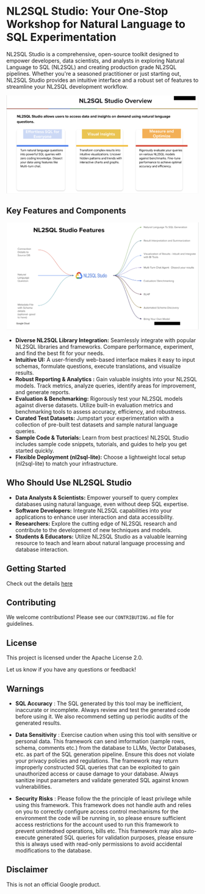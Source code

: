 # NL2SQL Studio: Your One-Stop Workshop for Natural Language to SQL Experimentation

NL2SQL Studio is a comprehensive, open-source toolkit designed to empower developers, data scientists, and analysts in exploring Natural Language to SQL (NL2SQL) and creating production grade NL2SQL pipelines.  Whether you're a seasoned practitioner or just starting out, NL2SQL Studio provides an intuitive interface and a robust set of features to streamline your NL2SQL development workflow.

![Vision](/vision.png)

## Key Features and Components

![Features](/features.png)

* **Diverse NL2SQL Library Integration:** Seamlessly integrate with popular NL2SQL libraries and frameworks. Compare performance, experiment, and find the best fit for your needs.
* **Intuitive UI:** A user-friendly web-based interface makes it easy to input schemas, formulate questions, execute translations, and visualize results.
* **Robust Reporting & Analytics :** Gain valuable insights into your NL2SQL models. Track metrics, analyze queries, identify areas for improvement, and generate reports.
* **Evaluation & Benchmarking:** Rigorously test your NL2SQL models against diverse datasets. Utilize built-in evaluation metrics and benchmarking tools to assess accuracy, efficiency, and robustness.
* **Curated Test Datasets:** Jumpstart your experimentation with a collection of pre-built test datasets and sample natural language queries.
* **Sample Code & Tutorials:** Learn from best practices! NL2SQL Studio includes sample code snippets, tutorials, and guides to help you get started quickly.
* **Flexible Deployment (nl2sql-lite):** Choose a lightweight local setup (nl2sql-lite) to match your infrastructure.

## Who Should Use NL2SQL Studio

* **Data Analysts & Scientists:** Empower yourself to query complex databases using natural language, even without deep SQL expertise.
* **Software Developers:** Integrate NL2SQL capabilities into your applications to enhance user interaction and data accessibility.
* **Researchers:** Explore the cutting edge of NL2SQL research and contribute to the development of new techniques and models. 
* **Students & Educators:**  Utilize NL2SQL Studio as a valuable learning resource to teach and learn about natural language processing and database interaction.

## Getting Started

 Check out the details [here](https://googlecloudplatform.github.io/nl2sql-studio/)

## Contributing

We welcome contributions! Please see our `CONTRIBUTING.md` file for guidelines.

## License

This project is licensed under the Apache License 2.0.

Let us know if you have any questions or feedback!


## Warnings
- **SQL Accuracy** : The SQL generated by this tool may be inefficient, inaccurate or incomplete. Always review and test the generated code before using it. We also recommend setting up periodic audits of the generated results.

- **Data Sensitivity** : Exercise caution when using this tool with sensitive or personal data. This framework can send imformation (sample rows, schema, comments etc.) from the database to LLMs, Vector Databases, etc. as part of the SQL generation pipeline. Ensure this does not violate your privacy policies and regulations. The framework may return improperly constructed SQL queries that can be exploited to gain unauthorized access or cause damage to your database. Always sanitize input parameters and validate generated SQL against known vulnerabilities.

- **Security Risks** : Please follow the the principle of least privilege while using this framework. This framework does not handle auth and relies on you to correctly configure access control mechanisms for the environment the code will be running in, so please ensure sufficient access restrictions for the account used to run this framework to prevent unintedned operations, bills etc. This framework may also auto-execute generated SQL queries for validation purposes, please ensure this is always used with read-only permissions to avoid accidental modifications to the database.

## Disclaimer
This is not an official Google product.
